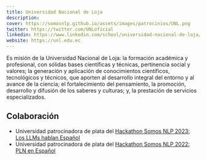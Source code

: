 ```yaml
---
title: Universidad Nacional de Loja
description:
cover: https://somosnlp.github.io/assets/images/patrocinios/UNL.png
twitter: https://twitter.com/UNLoficial
linkedin: https://www.linkedin.com/school/universidad-nacional-de-loja/mycompany/
website: https://unl.edu.ec
---
```


Es misión de la Universidad Nacional de Loja: la formación académica y profesional, con sólidas bases científicas y técnicas, pertinencia social y valores; la generación y aplicación de conocimientos científicos, tecnológicos y técnicos, que aporten al desarrollo integral del entorno y al avance de la ciencia; el fortalecimiento del pensamiento, la promoción, desarrollo y difusión de los saberes y culturas; y, la prestación de servicios especializados.

## Colaboración
- Universidad patrocinadora de plata del [Hackathon Somos NLP 2023: Los LLMs hablan Español](/hackathon)
- Universidad patrocinadora de plata del [Hackathon Somos NLP 2022: PLN en Español](/blog/hackathon-2022)
